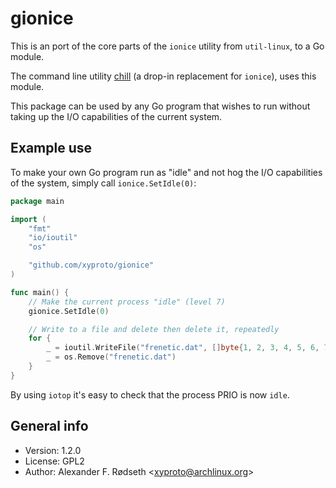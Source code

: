# gionice

This is an port of the core parts of the `ionice` utility from `util-linux`, to a Go module.

The command line utility [chill](https://github.com/xyproto/chill) (a drop-in replacement for `ionice`), uses this module.

This package can be used by any Go program that wishes to run without taking up the I/O capabilities of the current system.

## Example use

To make your own Go program run as "idle" and not hog the I/O capabilities of the system, simply call `ionice.SetIdle(0)`:

```go
package main

import (
	"fmt"
	"io/ioutil"
	"os"

	"github.com/xyproto/gionice"
)

func main() {
	// Make the current process "idle" (level 7)
	gionice.SetIdle(0)

	// Write to a file and delete then delete it, repeatedly
	for {
		_ = ioutil.WriteFile("frenetic.dat", []byte{1, 2, 3, 4, 5, 6, 7, 8, 9, 10}, 0644)
		_ = os.Remove("frenetic.dat")
	}
}
```

By using `iotop` it's easy to check that the process PRIO is now `idle`.

## General info

* Version: 1.2.0
* License: GPL2
* Author: Alexander F. Rødseth &lt;xyproto@archlinux.org&gt;
